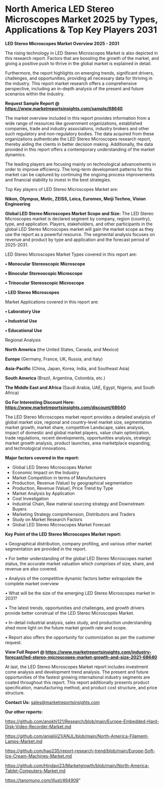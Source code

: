 # North America LED Stereo Microscopes Market 2025 by Types, Applications & Top Key Players 2031

<Strong> LED Stereo Microscopes Market Overview 2025 - 2031</strong>

The rising technology in LED Stereo Microscopes Market is also depicted in this research report. Factors that are boosting the growth of the market, and giving a positive push to thrive in the global market is explained in detail.

Furthermore, the report highlights on emerging trends, significant drivers, challenges, and opportunities, providing all necessary data for thriving in the industry. This report market research offers a comprehensive perspective, including an in-depth analysis of the present and future scenarios within the industry.

<strong>Request Sample Report @ <a href=https://www.marketreportsinsights.com/sample/68640>https://www.marketreportsinsights.com/sample/68640</a></strong>

The market overview included in this report provides information from a wide range of resources like government organizations, established companies, trade and industry associations, industry brokers and other such regulatory and non-regulatory bodies. The data acquired from these organizations authenticate the LED Stereo Microscopes research report, thereby aiding the clients in better decision making. Additionally, the data provided in this report offers a contemporary understanding of the market dynamics.

The leading players are focusing mainly on technological advancements in order to improve efficiency. The long-term development patterns for this market can be captured by continuing the ongoing process improvements and financial stability to invest in the best strategies.

Top Key players of LED Stereo Microscopes Market are:

<strong>Nikon, Olympus, Motic, ZEISS, Leica, Euromex, Meiji Techno, Vision Engineering</strong>

<strong><b>Global LED Stereo Microscopes Market Scope and Size:</b></strong>
The LED Stereo Microscopes market is declared segment by company, region (country), type, and application. Players, stakeholders, and other participants in the global LED Stereo Microscopes market will gain the market scope as they use the report as a powerful resource. The segmental analysis focuses on revenue and product by type and application and the forecast period of 2025-2031.

LED Stereo Microscopes Market Types covered in this report are:

<strong>• Monocular Stereoscopic Microscope

• Binocular Stereoscopic Microscope

• Trinocular Stereoscopic Microscope

• LED Stereo Microscopes</strong>

Market Applications covered in this report are:

<strong>• Laboratory Use

• Industrial Use

• Educational Use</strong> 

Regional Analysis

<strong>North America</strong> (the United States, Canada, and Mexico)

<strong>Europe</strong> (Germany, France, UK, Russia, and Italy)

<strong>Asia-Pacific</strong> (China, Japan, Korea, India, and Southeast Asia)

<strong>South America</strong> (Brazil, Argentina, Colombia, etc.)

<strong>The Middle East and Africa</strong> (Saudi Arabia, UAE, Egypt, Nigeria, and South Africa)

<strong>Go For Interesting Discount Here: <a href=https://www.marketreportsinsights.com/discount/68640>https://www.marketreportsinsights.com/discount/68640</a></strong>

The LED Stereo Microscopes market report provides a detailed analysis of global market size, regional and country-level market size, segmentation market growth, market share, competitive Landscape, sales analysis, impact of domestic and global market players, value chain optimization, trade regulations, recent developments, opportunities analysis, strategic market growth analysis, product launches, area marketplace expanding, and technological innovations.

<strong><b>Major factors covered in the report:</b></strong>
<ul>
  <li>Global LED Stereo Microscopes Market </li>
  <li>Economic Impact on the Industry</li>
  <li>Market Competition in terms of Manufacturers</li>
  <li>Production, Revenue (Value) by geographical segmentation</li>
  <li>Production, Revenue (Value), Price Trend by Type</li>
  <li>Market Analysis by Application</li>
  <li>Cost Investigation</li>
  <li>Industrial Chain, Raw material sourcing strategy and Downstream Buyers</li>
  <li>Marketing Strategy comprehension, Distributors and Traders</li>
  <li>Study on Market Research Factors</li>
  <li>Global LED Stereo Microscopes Market Forecast</li>
</ul>

<strong><b>Key Point of the LED Stereo Microscopes Market report:</b></strong>

• Geographical distribution, company profiling, and various other market segmentation are provided in the report.

• For better understanding of the global LED Stereo Microscopes market status, the accurate market valuation which comprises of size, share, and revenue are also covered.

• Analysis of the competitive dynamic factors better extrapolate the complete market overview

• What will be the size of the emerging LED Stereo Microscopes market in 2031?

• The latest trends, opportunities and challenges, and growth drivers provide better construal of the LED Stereo Microscopes Market.

• In-detail industrial analysis, sales study, and production understanding shed more light on the future market growth rate and scope.

• Report also offers the opportunity for customization as per the customer request.

<strong><b>View Full Report @ <a href=https://www.marketreportsinsights.com/industry-forecast/led-stereo-microscopes-market-growth-and-size-2021-68640>https://www.marketreportsinsights.com/industry-forecast/led-stereo-microscopes-market-growth-and-size-2021-68640</a></b></strong>


At last, the LED Stereo Microscopes Market report includes investment come analysis and development trend analysis. The present and future opportunities of the fastest growing international industry segments are coated throughout this report. This report additionally presents product specification, manufacturing method, and product cost structure, and price structure.

<strong>Contact Us:</strong>
sales@marketreportsinsights.com

<strong>Our other reports:</strong>

<a href=https://github.com/anokhi121/Research/blob/main/Europe-Embedded-Hard-Disk-Video-Recorder-Market.md>https://github.com/anokhi121/Research/blob/main/Europe-Embedded-Hard-Disk-Video-Recorder-Market.md</a>

<a href=https://github.com/anjaliiii21/ANJL/blob/main/North-America-Filament-Lamps-Market.md>https://github.com/anjaliiii21/ANJL/blob/main/North-America-Filament-Lamps-Market.md</a>

<a href=https://github.com/haq235/report-research-trend/blob/main/Europe-Soft-Ice-Cream-Machines-Market.md>https://github.com/haq235/report-research-trend/blob/main/Europe-Soft-Ice-Cream-Machines-Market.md</a>

<a href=https://github.com/Hindavi23/Marketgrowth/blob/main/North-America-Tablet-Computers-Market.md>https://github.com/Hindavi23/Marketgrowth/blob/main/North-America-Tablet-Computers-Market.md</a>

<a href=https://tanomuno.com/illust/464908>https://tanomuno.com/illust/464908</a>"
